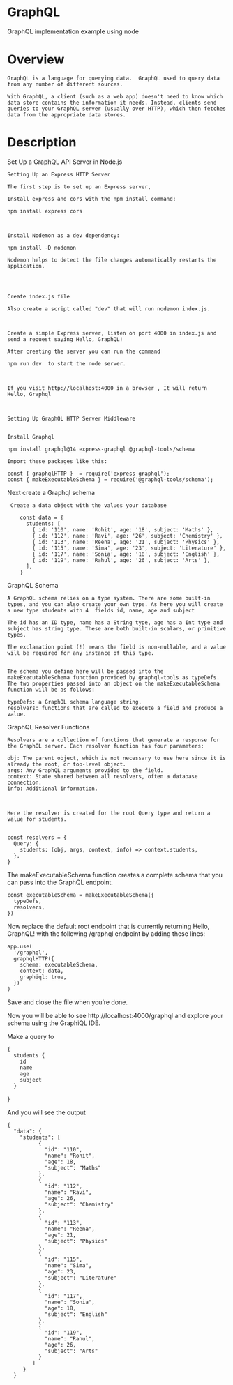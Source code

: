 # GraphQL
GraphQL implementation example using node 


# Overview 

    GraphQL is a language for querying data.  GraphQL used to query data from any number of different sources.

    With GraphQL, a client (such as a web app) doesn't need to know which data store contains the information it needs. Instead, clients send queries to your GraphQL server (usually over HTTP), which then fetches data from the appropriate data stores.


# Description

Set Up a GraphQL API Server in Node.js 


    Setting Up an Express HTTP Server  

    The first step is to set up an Express server, 

    Install express and cors with the npm install command:

    npm install express cors



    Install Nodemon as a dev dependency:

    npm install -D nodemon

    Nodemon helps to detect the file changes automatically restarts the application. 




    Create index.js file

    Also create a script called "dev" that will run nodemon index.js. 



    Create a simple Express server, listen on port 4000 in index.js and send a request saying Hello, GraphQL!

    After creating the server you can run the command 
 
    npm run dev  to start the node server.
    


    If you visit http://localhost:4000 in a browser , It will return Hello, Graphql



    Setting Up GraphQL HTTP Server Middleware
   

    Install Graphql 

    npm install graphql@14 express-graphql @graphql-tools/schema  

    Import these packages like this: 

    const { graphqlHTTP }  = require('express-graphql');
    const { makeExecutableSchema } = require('@graphql-tools/schema'); 




   Next create a Graphql schema 

     Create a data object with the values your database 

        const data = {
          students: [
            { id: '110', name: 'Rohit', age: '18', subject: 'Maths' },
            { id: '112', name: 'Ravi', age: '26', subject: 'Chemistry' },
            { id: '113', name: 'Reena', age: '21', subject: 'Physics' },
            { id: '115', name: 'Sima', age: '23', subject: 'Literature' },
            { id: '117', name: 'Sonia', age: '18', subject: 'English' },
            { id: '119', name: 'Rahul', age: '26', subject: 'Arts' },
          ],
        }  



GraphQL Schema 

    A GraphQL schema relies on a type system. There are some built-in types, and you can also create your own type. As here you will create a new type students with 4  fields id, name, age and subject

    The id has an ID type, name has a String type, age has a Int type and subject has string type. These are both built-in scalars, or primitive types. 

    The exclamation point (!) means the field is non-nullable, and a value will be required for any instance of this type.


    The schema you define here will be passed into the makeExecutableSchema function provided by graphql-tools as typeDefs. The two properties passed into an object on the makeExecutableSchema function will be as follows:

    typeDefs: a GraphQL schema language string.
    resolvers: functions that are called to execute a field and produce a value.




GraphQL Resolver Functions


    Resolvers are a collection of functions that generate a response for the GraphQL server. Each resolver function has four parameters:

    obj: The parent object, which is not necessary to use here since it is already the root, or top-level object.
    args: Any GraphQL arguments provided to the field.
    context: State shared between all resolvers, often a database connection.
    info: Additional information.



    Here the resolver is created for the root Query type and return a value for students.  


    const resolvers = {
      Query: {
        students: (obj, args, context, info) => context.students,
      },
    }



The makeExecutableSchema function creates a complete schema that you can pass into the GraphQL endpoint. 

    const executableSchema = makeExecutableSchema({
      typeDefs,
      resolvers,
    })


Now replace the default root endpoint that is currently returning Hello, GraphQL! with the following /graphql endpoint by adding these  lines:

    app.use(
      '/graphql',
      graphqlHTTP({
        schema: executableSchema,
        context: data,
        graphiql: true,
      })
    )



Save and close the file when you’re done.



Now you will be able to see http://localhost:4000/graphql and explore your schema using the GraphiQL IDE.




Make a query to 

    {
      students {
        id
        name
        age
        subject
      }
   }



And you will see the output 

    {
      "data": {
        "students": [
              {
                "id": "110",
                "name": "Rohit",
                "age": 18,
                "subject": "Maths"
              },
              {
                "id": "112",
                "name": "Ravi",
                "age": 26,
                "subject": "Chemistry"
              },
              {
                "id": "113",
                "name": "Reena",
                "age": 21,
                "subject": "Physics"
              },
              {
                "id": "115",
                "name": "Sima",
                "age": 23,
                "subject": "Literature"
              },
              {
                "id": "117",
                "name": "Sonia",
                "age": 18,
                "subject": "English"
              },
              {
                "id": "119",
                "name": "Rahul",
                "age": 26,
                "subject": "Arts"
              }
            ]
         }
      }




